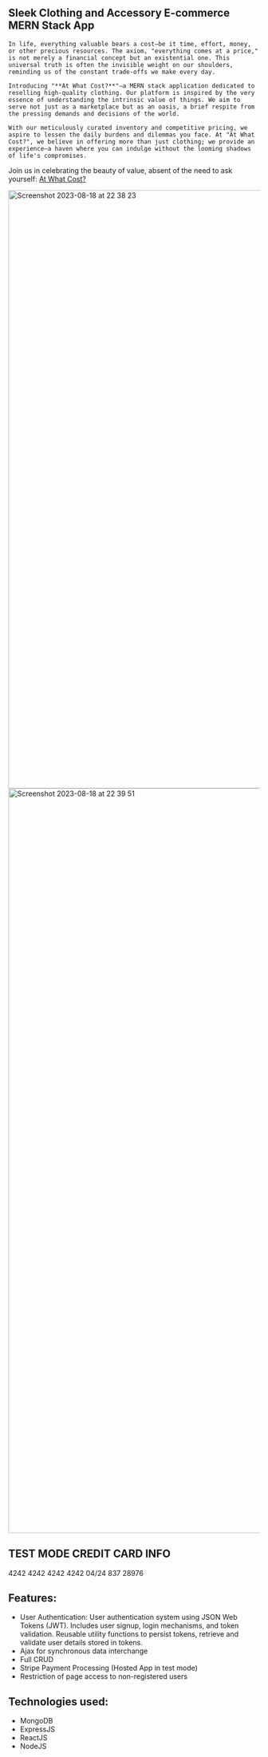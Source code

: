 ## Sleek Clothing and Accessory E-commerce MERN Stack App
    In life, everything valuable bears a cost—be it time, effort, money, or other precious resources. The axiom, "everything comes at a price," is not merely a financial concept but an existential one. This universal truth is often the invisible weight on our shoulders, reminding us of the constant trade-offs we make every day.

    Introducing "**At What Cost?**"—a MERN stack application dedicated to reselling high-quality clothing. Our platform is inspired by the very essence of understanding the intrinsic value of things. We aim to serve not just as a marketplace but as an oasis, a brief respite from the pressing demands and decisions of the world.

    With our meticulously curated inventory and competitive pricing, we aspire to lessen the daily burdens and dilemmas you face. At "At What Cost?", we believe in offering more than just clothing; we provide an experience—a haven where you can indulge without the looming shadows of life's compromises.

Join us in celebrating the beauty of value, absent of the need to ask yourself: [At What Cost?](https://atwhatcost-ecommerce-9184153d49a7.herokuapp.com/)








<img width="1200" alt="Screenshot 2023-08-18 at 22 38 23" src="https://github.com/teyotobias/atwhatcost/assets/112126540/7fa3c1fa-abb0-48d1-b6f6-dc72db0e4f05">


<img width="1494" alt="Screenshot 2023-08-18 at 22 39 51" src="https://github.com/teyotobias/atwhatcost/assets/112126540/b3a5a84f-c4e3-4c32-8716-4a37cf7ca6fb">

## TEST MODE CREDIT CARD INFO
4242 4242 4242 4242                  04/24            837              28976


## Features:
* User Authentication: User authentication system using JSON Web Tokens (JWT). Includes user signup, login mechanisms, and token validation. Reusable utility functions to persist tokens, retrieve and validate user details stored in tokens.
* Ajax for synchronous data interchange
* Full CRUD
* Stripe Payment Processing (Hosted App in test mode)
* Restriction of page access to non-registered users


## Technologies used:
* MongoDB
* ExpressJS
* ReactJS
* NodeJS


